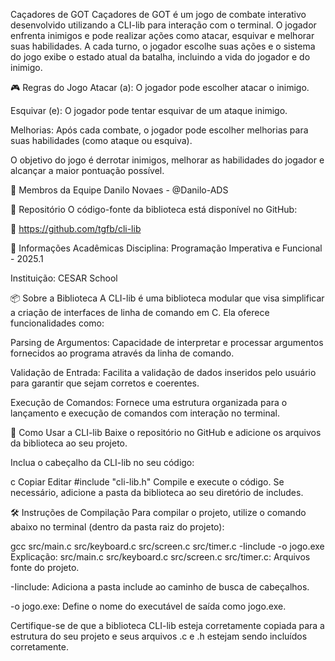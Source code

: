 Caçadores de GOT
Caçadores de GOT é um jogo de combate interativo desenvolvido utilizando a CLI-lib para interação com o terminal. O jogador enfrenta inimigos e pode realizar ações como atacar, esquivar e melhorar suas habilidades. A cada turno, o jogador escolhe suas ações e o sistema do jogo exibe o estado atual da batalha, incluindo a vida do jogador e do inimigo.

🎮 Regras do Jogo
Atacar (a): O jogador pode escolher atacar o inimigo.

Esquivar (e): O jogador pode tentar esquivar de um ataque inimigo.

Melhorias: Após cada combate, o jogador pode escolher melhorias para suas habilidades (como ataque ou esquiva).

O objetivo do jogo é derrotar inimigos, melhorar as habilidades do jogador e alcançar a maior pontuação possível.

👥 Membros da Equipe
Danilo Novaes - @Danilo-ADS

📂 Repositório
O código-fonte da biblioteca está disponível no GitHub:

🔗 https://github.com/tgfb/cli-lib

📘 Informações Acadêmicas
Disciplina: Programação Imperativa e Funcional - 2025.1

Instituição: CESAR School

📦 Sobre a Biblioteca
A CLI-lib é uma biblioteca modular que visa simplificar a criação de interfaces de linha de comando em C. Ela oferece funcionalidades como:

Parsing de Argumentos: Capacidade de interpretar e processar argumentos fornecidos ao programa através da linha de comando.

Validação de Entrada: Facilita a validação de dados inseridos pelo usuário para garantir que sejam corretos e coerentes.

Execução de Comandos: Fornece uma estrutura organizada para o lançamento e execução de comandos com interação no terminal.

🚀 Como Usar a CLI-lib
Baixe o repositório no GitHub e adicione os arquivos da biblioteca ao seu projeto.

Inclua o cabeçalho da CLI-lib no seu código:

c
Copiar
Editar
#include "cli-lib.h"
Compile e execute o código. Se necessário, adicione a pasta da biblioteca ao seu diretório de includes.

🛠️ Instruções de Compilação
Para compilar o projeto, utilize o comando abaixo no terminal (dentro da pasta raiz do projeto):

gcc src/main.c src/keyboard.c src/screen.c src/timer.c -Iinclude -o jogo.exe
Explicação:
src/main.c src/keyboard.c src/screen.c src/timer.c: Arquivos fonte do projeto.

-Iinclude: Adiciona a pasta include ao caminho de busca de cabeçalhos.

-o jogo.exe: Define o nome do executável de saída como jogo.exe.

Certifique-se de que a biblioteca CLI-lib esteja corretamente copiada para a estrutura do seu projeto e seus arquivos .c e .h estejam sendo incluídos corretamente.
